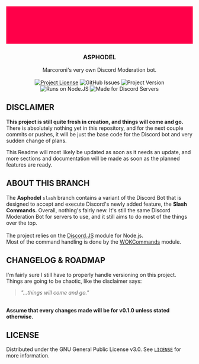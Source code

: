 
<!-- PROJECT LOGO -->
<br />
<p align="center">
  <a href="https://github.com/salty-sweet/asphodel-bot">
    <img src="githubAssets/logo.gif" alt="Logo">
  </a>

  <h3 align="center"><strong>ASPHODEL</strong></h3>

  <p align="center">
    Marcoroni's very own Discord Moderation bot.
    <br />
    <br />
    <!-- <a href="https://github.com/salty-sweet/asphodel-bot"><strong>Explore the docs »</strong></a> -->
    <a href="https://github.com/salty-sweet/asphodel-bot/blob/main/LICENSE"><img alt="Project License" src="https://img.shields.io/github/license/salty-sweet/asphodel-bot?color=ff0049&label=Licensed%20under&style=for-the-badge"></a> <img alt="GitHub Issues" src="https://img.shields.io/github/issues-raw/salty-sweet/asphodel-bot?color=ff0049&label=Open%20Issues&style=for-the-badge"> <img alt="Project Version" src="https://img.shields.io/github/package-json/v/salty-sweet/asphodel-bot?color=ff0049&label=Version&style=for-the-badge"> 
    <br />
    <img alt="Runs on Node.JS" src="https://img.shields.io/badge/%20-Runs%20on%20Node.JS-68A063?style=for-the-badge&logo=node.js&logoColor=f0f0f0"> <img alt="Made for Discord Servers" src="https://img.shields.io/badge/%20-Made%20for%20Discord%20Servers-7289DA?style=for-the-badge&logo=discord&logoColor=f0f0f0">
  </p>
</p>


## DISCLAIMER
<strong>This project is still quite fresh in creation, and things will come and go.</strong> There is absolutely nothing yet in this repository, and for the next couple commits or pushes, it will be just the base code for the Discord bot and very sudden change of plans.

This Readme will most likely be updated as soon as it needs an update, and more sections and documentation will be made as soon as the planned features are ready.


## ABOUT THIS BRANCH
The <strong>Asphodel</strong> `slash` branch contains a variant of the Discord Bot that is designed to accept and execute Discord's newly added feature, the <strong>Slash Commands.</strong> Overall, nothing's fairly new. It's still the same Discord Moderation Bot for servers to use, and it still aims to do most of the things over the top.
<br/>
<br/>
The project relies on the [Discord.JS](https://github.com/discordjs/discord.js/) module for Node.js.<br/>
Most of the command handling is done by the [WOKCommands](https://github.com/AlexzanderFlores/WOKCommands) module.


## CHANGELOG & ROADMAP
I'm fairly sure I still have to properly handle versioning on this project. Things are going to be chaotic, like the disclaimer says:
> *"...things will come and go."*
<br/>
<strong>Assume that every changes made will be for v0.1.0 unless stated otherwise.</strong>

## LICENSE
Distributed under the GNU General Public License v3.0. See <a href="https://github.com/salty-sweet/asphodel-bot/blob/main/LICENSE">`LICENSE`</a> for more information.
